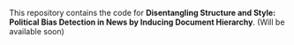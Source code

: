 This repository contains the code for **Disentangling Structure and Style: Political Bias Detection in News by Inducing Document Hierarchy**. (Will be available soon)
